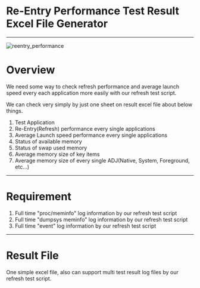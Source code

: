 # Re-Entry Performance Test Result Excel File Generator
------------------------------------------------------------
![reentry_performance](https://user-images.githubusercontent.com/118165975/209468948-7276b7e5-13fd-41c8-b657-bb54c078d48b.png)


# Overview
We need some way to check refresh performance and average launch speed every each application more easily with our refresh test script.

We can check very simply by just one sheet on result excel file about below things.

1. Test Application
2. Re-Entry(Refresh) performance every single applications
3. Average Launch speed performance every single applications
4. Status of available memory
5. Status of swap used memory
6. Average memory size of key items
7. Average memory size of every single ADJ(Native, System, Foreground, etc...)
------------------------------------------------------------

# Requirement
1. Full time "proc/meminfo" log information by our refresh test script
2. Full time "dumpsys meminfo" log information by our refresh test script
3. Full time "event" log information by our refresh test script
------------------------------------------------------------

# Result File
One simple excel file, also can support multi test result log files by our refresh test script.
